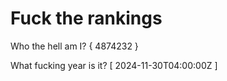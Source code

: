 # Fuck the rankings

Who the hell am I?
{ 4874232 }

What fucking year is it?
[ 2024-11-30T04:00:00Z ]
